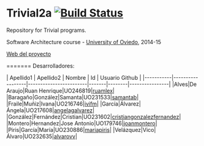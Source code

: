Trivial2a [![Build Status](https://travis-ci.org/Arquisoft/Trivial2a.svg?branch=master)](https://travis-ci.org/Arquisoft/Trivial2a)
=============

Repository for Trivial programs. 

Software Architecture course - [University of Oviedo](http://www.uniovi.es), 2014-15

[Web del proyecto](http://arquisoft.github.io/Trivial2a/)

=======
Desarrolladores:


| Apellido1 | Apellido2        | Nombre                 | Id | Usuario Github |
|-----------|------------------|------------------------|-------|--------|----------------|
|Alves|De Araujo|Ruan Henrique|UO246819|[ruamlex](https://github.com/ruamlex)|
|Baragaño|González|Samanta|UO231533|[samantab](https://github.com/samantab)|
|Fraile|Muñiz|Ivana|UO216746|[ivifm](https://github.com/ivifm)|
|García|Álvarez|Ángela|UO217608|[angelagalvarez](https://github.com/angelagalvarez)|
|González|Fernández|Cristian|UO231602|[cristiangonzalezfernandez](https://github.com/cristiangonzalezfernandez)|
|Montero|Hernandez|Jose Antonio|UO179746|[joanmontero](https://github.com/joanmontero)|
|Piris|García|María|UO230886|[mariapiris](https://github.com/mariapiris)|
|Velázquez|Vico|Álvaro|UO232635|[alvarovv](https://github.com/alvarovv)|



